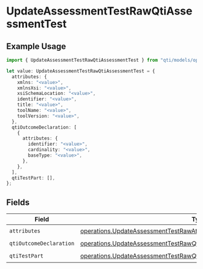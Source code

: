 # UpdateAssessmentTestRawQtiAssessmentTest

## Example Usage

```typescript
import { UpdateAssessmentTestRawQtiAssessmentTest } from "qti/models/operations";

let value: UpdateAssessmentTestRawQtiAssessmentTest = {
  attributes: {
    xmlns: "<value>",
    xmlnsXsi: "<value>",
    xsiSchemaLocation: "<value>",
    identifier: "<value>",
    title: "<value>",
    toolName: "<value>",
    toolVersion: "<value>",
  },
  qtiOutcomeDeclaration: [
    {
      attributes: {
        identifier: "<value>",
        cardinality: "<value>",
        baseType: "<value>",
      },
    },
  ],
  qtiTestPart: [],
};
```

## Fields

| Field                                                                                                                                                                  | Type                                                                                                                                                                   | Required                                                                                                                                                               | Description                                                                                                                                                            |
| ---------------------------------------------------------------------------------------------------------------------------------------------------------------------- | ---------------------------------------------------------------------------------------------------------------------------------------------------------------------- | ---------------------------------------------------------------------------------------------------------------------------------------------------------------------- | ---------------------------------------------------------------------------------------------------------------------------------------------------------------------- |
| `attributes`                                                                                                                                                           | [operations.UpdateAssessmentTestRawAttributes](../../models/operations/updateassessmenttestrawattributes.md)                                                           | :heavy_check_mark:                                                                                                                                                     | N/A                                                                                                                                                                    |
| `qtiOutcomeDeclaration`                                                                                                                                                | [operations.UpdateAssessmentTestRawQtiAssessmentTestQtiOutcomeDeclaration](../../models/operations/updateassessmenttestrawqtiassessmenttestqtioutcomedeclaration.md)[] | :heavy_check_mark:                                                                                                                                                     | N/A                                                                                                                                                                    |
| `qtiTestPart`                                                                                                                                                          | [operations.UpdateAssessmentTestRawQtiAssessmentTestQtiTestPart](../../models/operations/updateassessmenttestrawqtiassessmenttestqtitestpart.md)[]                     | :heavy_check_mark:                                                                                                                                                     | N/A                                                                                                                                                                    |